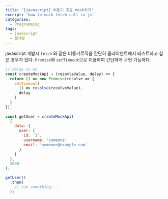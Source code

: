 ```yaml
---
title: '[javascript] 비동기 호출 mock하기'
excerpt: 'how to mock fetch call in js'
categories:
  - Programming
tags:
  - javascript
  - 웹개발
---
```


javascript 개발시 `fetch` 와 같은 비동기로직을 간단히 클라이언트에서 테스트하고 싶은 경우가 있다.
`Promise`와 `setTimeout`으로 이용하여 간단하게 구현 가능하다.

```javascript
// delay in ms
const createMockApi = (resovleValue, delay) => {
  return () => new Promise(resolve => {
    setTimeout(
      () => resolve(resolveValue),
      delay
    )
  }
});
  
const getUser = createMockApi(
  {
    data: {
      user: {
        id: '1',
        username: 'someone'
        email: 'someone@example.com'
      }
    }
  },
  2000
);

getUser()
  .then(
    // run something...
  );
```
